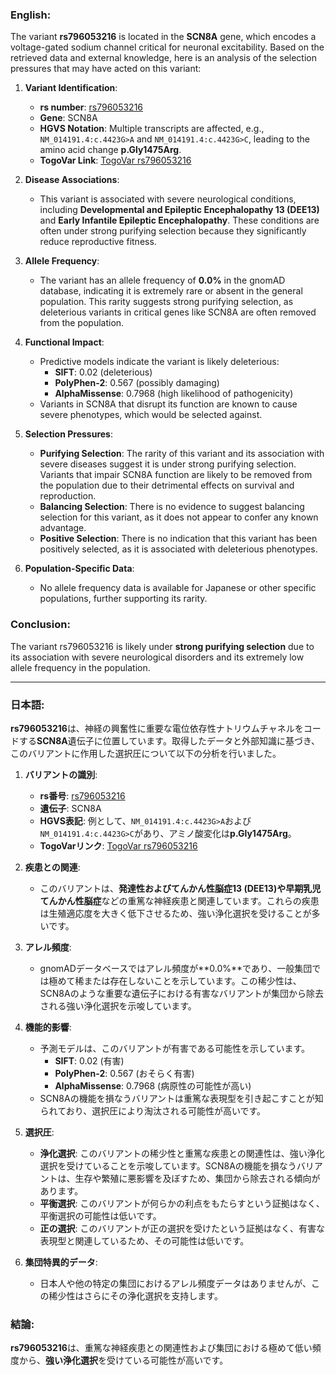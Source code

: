 ### English:
The variant **rs796053216** is located in the **SCN8A** gene, which encodes a voltage-gated sodium channel critical for neuronal excitability. Based on the retrieved data and external knowledge, here is an analysis of the selection pressures that may have acted on this variant:

1. **Variant Identification**:
   - **rs number**: [rs796053216](https://identifiers.org/dbsnp/rs796053216)
   - **Gene**: SCN8A
   - **HGVS Notation**: Multiple transcripts are affected, e.g., `NM_014191.4:c.4423G>A` and `NM_014191.4:c.4423G>C`, leading to the amino acid change **p.Gly1475Arg**.
   - **TogoVar Link**: [TogoVar rs796053216](https://togovar.org/variant/12-51790401-G-A)

2. **Disease Associations**:
   - This variant is associated with severe neurological conditions, including **Developmental and Epileptic Encephalopathy 13 (DEE13)** and **Early Infantile Epileptic Encephalopathy**. These conditions are often under strong purifying selection because they significantly reduce reproductive fitness.

3. **Allele Frequency**:
   - The variant has an allele frequency of **0.0%** in the gnomAD database, indicating it is extremely rare or absent in the general population. This rarity suggests strong purifying selection, as deleterious variants in critical genes like SCN8A are often removed from the population.

4. **Functional Impact**:
   - Predictive models indicate the variant is likely deleterious:
     - **SIFT**: 0.02 (deleterious)
     - **PolyPhen-2**: 0.567 (possibly damaging)
     - **AlphaMissense**: 0.7968 (high likelihood of pathogenicity)
   - Variants in SCN8A that disrupt its function are known to cause severe phenotypes, which would be selected against.

5. **Selection Pressures**:
   - **Purifying Selection**: The rarity of this variant and its association with severe diseases suggest it is under strong purifying selection. Variants that impair SCN8A function are likely to be removed from the population due to their detrimental effects on survival and reproduction.
   - **Balancing Selection**: There is no evidence to suggest balancing selection for this variant, as it does not appear to confer any known advantage.
   - **Positive Selection**: There is no indication that this variant has been positively selected, as it is associated with deleterious phenotypes.

6. **Population-Specific Data**:
   - No allele frequency data is available for Japanese or other specific populations, further supporting its rarity.

### Conclusion:
The variant rs796053216 is likely under **strong purifying selection** due to its association with severe neurological disorders and its extremely low allele frequency in the population.

---

### 日本語:
**rs796053216**は、神経の興奮性に重要な電位依存性ナトリウムチャネルをコードする**SCN8A**遺伝子に位置しています。取得したデータと外部知識に基づき、このバリアントに作用した選択圧について以下の分析を行いました。

1. **バリアントの識別**:
   - **rs番号**: [rs796053216](https://identifiers.org/dbsnp/rs796053216)
   - **遺伝子**: SCN8A
   - **HGVS表記**: 例として、`NM_014191.4:c.4423G>A`および`NM_014191.4:c.4423G>C`があり、アミノ酸変化は**p.Gly1475Arg**。
   - **TogoVarリンク**: [TogoVar rs796053216](https://togovar.org/variant/12-51790401-G-A)

2. **疾患との関連**:
   - このバリアントは、**発達性およびてんかん性脳症13 (DEE13)**や**早期乳児てんかん性脳症**などの重篤な神経疾患と関連しています。これらの疾患は生殖適応度を大きく低下させるため、強い浄化選択を受けることが多いです。

3. **アレル頻度**:
   - gnomADデータベースではアレル頻度が**0.0%**であり、一般集団では極めて稀または存在しないことを示しています。この稀少性は、SCN8Aのような重要な遺伝子における有害なバリアントが集団から除去される強い浄化選択を示唆しています。

4. **機能的影響**:
   - 予測モデルは、このバリアントが有害である可能性を示しています。
     - **SIFT**: 0.02 (有害)
     - **PolyPhen-2**: 0.567 (おそらく有害)
     - **AlphaMissense**: 0.7968 (病原性の可能性が高い)
   - SCN8Aの機能を損なうバリアントは重篤な表現型を引き起こすことが知られており、選択圧により淘汰される可能性が高いです。

5. **選択圧**:
   - **浄化選択**: このバリアントの稀少性と重篤な疾患との関連性は、強い浄化選択を受けていることを示唆しています。SCN8Aの機能を損なうバリアントは、生存や繁殖に悪影響を及ぼすため、集団から除去される傾向があります。
   - **平衡選択**: このバリアントが何らかの利点をもたらすという証拠はなく、平衡選択の可能性は低いです。
   - **正の選択**: このバリアントが正の選択を受けたという証拠はなく、有害な表現型と関連しているため、その可能性は低いです。

6. **集団特異的データ**:
   - 日本人や他の特定の集団におけるアレル頻度データはありませんが、この稀少性はさらにその浄化選択を支持します。

### 結論:
**rs796053216**は、重篤な神経疾患との関連性および集団における極めて低い頻度から、**強い浄化選択**を受けている可能性が高いです。